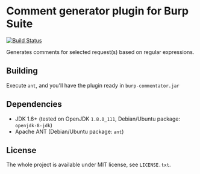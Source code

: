 Comment generator plugin for Burp Suite
=======================================

[![Build Status](https://travis-ci.org/silentsignal/burp-commentator.svg?branch=master)](https://travis-ci.org/silentsignal/burp-commentator)

Generates comments for selected request(s) based on regular expressions.

Building
--------

Execute `ant`, and you'll have the plugin ready in `burp-commentator.jar`

Dependencies
------------

 - JDK 1.6+ (tested on OpenJDK `1.8.0_111`, Debian/Ubuntu package: `openjdk-8-jdk`)
 - Apache ANT (Debian/Ubuntu package: `ant`)

License
-------

The whole project is available under MIT license, see `LICENSE.txt`.
